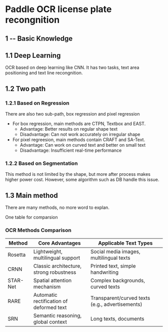 # Paddle OCR license plate recongnition
## 1 -- Basic Knowledge
## 1.1 Deep Learning
OCR based on deep learning like CNN. It has two tasks, text area positioning and text line recongnition.
## 1.2 Two path
### 1.2.1 Based on Regression
There are also two sub-path, box regression and pixel regression
- For box regression, main methods are CTPN, Textbox and EAST.
    - Advantage: Better results on regular shape text
    - Disadvantage: Can not work accurately on irregular shape
- For pixel regreesion, main methods contain CRAFT and SA-Text.
    - Advantage: Can work on curved text and better on small text
    - Disadvantage: Insufficient real-time performance
### 1.2.2 Based on Segmentation
This method is not limited by the shape, but more after process makes higher power cost.
However, some algorithm such as DB handle this issue.
## 1.3 Main method
There are many methods, no more word to explan. 

One table for comparsion

### OCR Methods Comparison

| Method   | Core Advantages                         | Applicable Text Types                         |
|----------|-----------------------------------------|-----------------------------------------------|
| Rosetta  | Lightweight, multilingual support       | Social media images, multilingual texts       |
| CRNN     | Classic architecture, strong robustness | Printed text, simple handwriting              |
| STAR-Net | Spatial attention mechanism             | Complex backgrounds, curved texts             |
| RARE     | Automatic rectification of deformed text| Transparent/curved texts (e.g., advertisements)|
| SRN      | Semantic reasoning, global context      | Long texts, documents                         |

